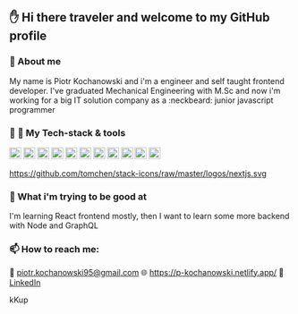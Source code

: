 ## :hand: Hi there traveler and welcome to my GitHub profile

### :construction_worker: About me
My name is Piotr Kochanowski and i'm a engineer and self taught frontend developer. I've graduated Mechanical Engineering with M.Sc and now i'm working for a big IT solution company as a  :neckbeard: junior javascript programmer 

### :wrench: :hammer: My Tech-stack & tools
<a href="https://developer.mozilla.org/en-US/docs/Web/JavaScript" title="JavaScript"><img src="https://github.com/tomchen/stack-icons/blob/master/logos/javascript.svg" alt="JavaScript" width="21px" height="21px"></a> <a href="https://nextjs.org/" title="Next.JS"><img src="https://github.com/tomchen/stack-icons/raw/master/logos/nextjs.svg" alt="Next.JS" width="21px" height="21px"></a> <a href="https://reactjs.org/" title="React"><img src="https://github.com/tomchen/stack-icons/blob/master/logos/react.svg" alt="React" width="21px" height="21px"></a> <a href="https://redux.js.org/" title="Redux"><img src="https://github.com/tomchen/stack-icons/blob/master/logos/redux.svg" alt="Redux" width="21px" height="21px"></a> <a href="https://nodejs.org/" title="Node.js"><img src="https://github.com/tomchen/stack-icons/blob/master/logos/nodejs-icon.svg" alt="Node.js" width="21px" height="21px"></a> <a href="https://webpack.js.org/" title="webpack"><img src="https://github.com/tomchen/stack-icons/blob/master/logos/webpack.svg" alt="webpack" width="21px" height="21px"></a> <a href="https://babeljs.io/" title="Babel"><img src="https://github.com/tomchen/stack-icons/blob/master/logos/babel.svg" alt="Babel" width="21px" height="21px"></a> <a href="https://eslint.org/" title="ESLint"><img src="https://github.com/tomchen/stack-icons/blob/master/logos/eslint.svg" alt="ESLint" width="21px" height="21px"></a> <a href="https://www.mongodb.org/" title="MongoDB"><img src="https://github.com/tomchen/stack-icons/blob/master/logos/mongodb-icon.svg" alt="MongoDB" width="21px" height="21px"></a> <a href="https://code.visualstudio.com/" title="Visual Studio Code"><img src="https://github.com/tomchen/stack-icons/blob/master/logos/visual-studio-code.svg" alt="Visual Studio Code" width="21px" height="21px"></a> <a href="https://www.adobe.com/products/photoshop.html" title="Adobe Photoshop"><img src="https://github.com/tomchen/stack-icons/blob/master/logos/adobe-photoshop.svg" alt="Adobe Photoshop" width="21px" height="21px"></a>

https://github.com/tomchen/stack-icons/raw/master/logos/nextjs.svg
### :blue_book: What i'm trying to be good at
I'm learning React frontend mostly, then I want to learn some more backend with Node and GraphQL

### 📫 How to reach me:
:email: piotr.kochanowski95@gmail.com
:globe_with_meridians: https://p-kochanowski.netlify.app/
:briefcase: <a href="https://www.linkedin.com/in/piotr-kochanowski-948255126/" title="LinkedIn">LinkedIn</a>

kKup
